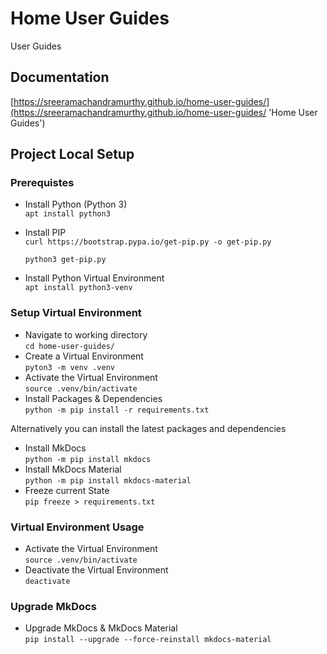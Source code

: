 # Home User Guides

User Guides

## Documentation

[https://sreeramachandramurthy.github.io/home-user-guides/](https://sreeramachandramurthy.github.io/home-user-guides/ 'Home User Guides')

## Project Local Setup

### Prerequistes

* Install Python (Python 3)  
  `apt install python3`
* Install PIP  
  `curl https://bootstrap.pypa.io/get-pip.py -o get-pip.py`

  `python3 get-pip.py`
* Install Python Virtual Environment  
  `apt install python3-venv`

### Setup Virtual Environment

* Navigate to working directory  
  `cd home-user-guides/`
* Create a Virtual Environment  
  `pyton3 -m venv .venv`
* Activate the Virtual Environment  
  `source .venv/bin/activate`
* Install Packages & Dependencies  
  `python -m pip install -r requirements.txt`

Alternatively you can install the latest packages and dependencies

* Install MkDocs  
  `python -m pip install mkdocs`
* Install MkDocs Material  
  `python -m pip install mkdocs-material`
* Freeze current State  
  `pip freeze > requirements.txt`

### Virtual Environment Usage

* Activate the Virtual Environment  
  `source .venv/bin/activate`
* Deactivate the Virtual Environment  
  `deactivate`

### Upgrade MkDocs

* Upgrade MkDocs & MkDocs Material  
  `pip install --upgrade --force-reinstall mkdocs-material`

